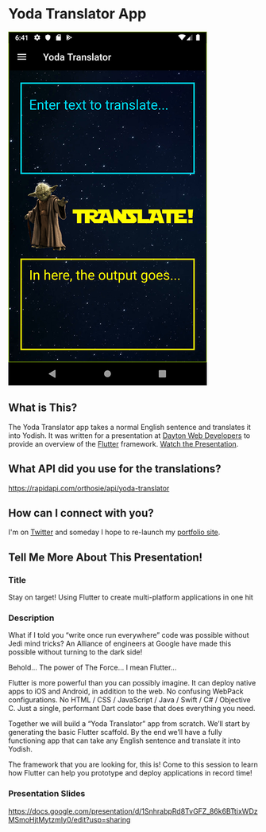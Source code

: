 # Yoda Translator App

![A screenshot of the Yoda Translator App](screenshot.png)

## What is This?

The Yoda Translator app takes a normal English sentence and translates it into Yodish. It was written for a presentation at [Dayton Web Developers](https://www.meetup.com/dayton-web-developers/) to provide an overview of the [Flutter](https://flutter.dev/) framework. [Watch the Presentation](https://www.youtube.com/watch?v=CYACheicTL4).

## What API did you use for the translations?
https://rapidapi.com/orthosie/api/yoda-translator

## How can I connect with you?
I'm on [Twitter](https://twitter.com/MatthewJones517) and someday I hope to re-launch my [portfolio site](http://www.MatthewRJones.me).

## Tell Me More About This Presentation!

### Title
Stay on target! Using Flutter to create multi-platform applications in one hit

### Description

What if I told you “write once run everywhere” code was possible without Jedi mind tricks? An Alliance of engineers at Google have made this possible without turning to the dark side!

Behold... The power of The Force... I mean Flutter...

Flutter is more powerful than you can possibly imagine. It can deploy native apps to iOS and Android, in addition to the web. No confusing WebPack configurations. No HTML / CSS / JavaScript / Java / Swift / C# / Objective C. Just a single, performant Dart code base that does everything you need.

Together we will build a “Yoda Translator” app from scratch. We’ll start by generating the basic Flutter scaffold. By the end we’ll have a fully functioning app that can take any English sentence and translate it into Yodish.

The framework that you are looking for, this is! Come to this session to learn how Flutter can help you prototype and deploy applications in record time!

### Presentation Slides
https://docs.google.com/presentation/d/1SnhrabpRd8TvGFZ_86k6BTtjxWDzMSmoHjtMytzmIy0/edit?usp=sharing

